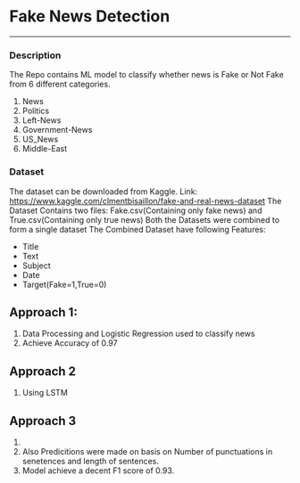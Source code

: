 # Fake News Detection
---
### Description

The Repo contains ML model to classify whether news is Fake or Not Fake from 6 different categories.
1) News
2) Politics
3) Left-News
4) Government-News
5) US_News
6) Middle-East

### Dataset
The dataset can be downloaded from Kaggle.
Link: https://www.kaggle.com/clmentbisaillon/fake-and-real-news-dataset
The Dataset Contains two files: Fake.csv(Containing only fake news) and True.csv(Containing only true news)
Both the Datasets were combined to form a single dataset
The Combined Dataset have following Features:
  - Title
  - Text
  - Subject
  - Date
  - Target(Fake=1,True=0)

## Approach 1:
1) Data Processing and Logistic Regression used to classify news
2) Achieve Accuracy of 0.97

## Approach 2
1) Using LSTM

## Approach 3
1)
2) Also Predicitions were made on basis on Number of punctuations in senetences and length of sentences.
3) Model achieve a decent F1 score of 0.93.



